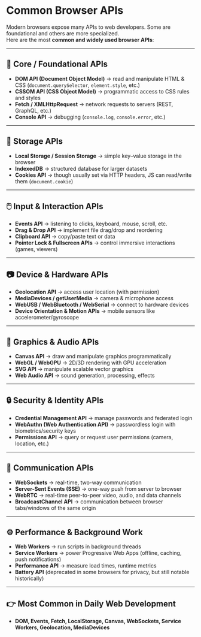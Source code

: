 # Common Browser APIs

Modern browsers expose many APIs to web developers. Some are foundational and others are more specialized.  
Here are the most **common and widely used browser APIs**:

---

## 🔑 Core / Foundational APIs
- **DOM API (Document Object Model)** → read and manipulate HTML & CSS (`document.querySelector`, `element.style`, etc.)
- **CSSOM API (CSS Object Model)** → programmatic access to CSS rules and styles
- **Fetch / XMLHttpRequest** → network requests to servers (REST, GraphQL, etc.)
- **Console API** → debugging (`console.log`, `console.error`, etc.)

---

## 📂 Storage APIs
- **Local Storage / Session Storage** → simple key–value storage in the browser
- **IndexedDB** → structured database for larger datasets
- **Cookies API** → though usually set via HTTP headers, JS can read/write them (`document.cookie`)

---

## 🖱️ Input & Interaction APIs
- **Events API** → listening to clicks, keyboard, mouse, scroll, etc.
- **Drag & Drop API** → implement file drag/drop and reordering
- **Clipboard API** → copy/paste text or data
- **Pointer Lock & Fullscreen APIs** → control immersive interactions (games, viewers)

---

## 📷 Device & Hardware APIs
- **Geolocation API** → access user location (with permission)
- **MediaDevices / getUserMedia** → camera & microphone access
- **WebUSB / WebBluetooth / WebSerial** → connect to hardware devices
- **Device Orientation & Motion APIs** → mobile sensors like accelerometer/gyroscope

---

## 🎨 Graphics & Audio APIs
- **Canvas API** → draw and manipulate graphics programmatically
- **WebGL / WebGPU** → 2D/3D rendering with GPU acceleration
- **SVG API** → manipulate scalable vector graphics
- **Web Audio API** → sound generation, processing, effects

---

## 🔒 Security & Identity APIs
- **Credential Management API** → manage passwords and federated login
- **WebAuthn (Web Authentication API)** → passwordless login with biometrics/security keys
- **Permissions API** → query or request user permissions (camera, location, etc.)

---

## 📨 Communication APIs
- **WebSockets** → real-time, two-way communication
- **Server-Sent Events (SSE)** → one-way push from server to browser
- **WebRTC** → real-time peer-to-peer video, audio, and data channels
- **BroadcastChannel API** → communication between browser tabs/windows of the same origin

---

## ⚙️ Performance & Background Work
- **Web Workers** → run scripts in background threads
- **Service Workers** → power Progressive Web Apps (offline, caching, push notifications)
- **Performance API** → measure load times, runtime metrics
- **Battery API** (deprecated in some browsers for privacy, but still notable historically)

---

## 👉 Most Common in Daily Web Development
- **DOM, Events, Fetch, LocalStorage, Canvas, WebSockets, Service Workers, Geolocation, MediaDevices**
